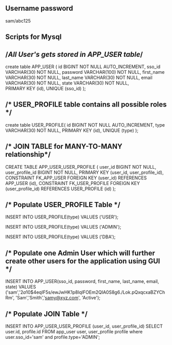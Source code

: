 Username password
------------------------------------
sam/abc125


Scripts for Mysql
------------------------------------
/*All User's gets stored in APP_USER table*/
--------
create table APP_USER (
   id BIGINT NOT NULL AUTO_INCREMENT,
   sso_id VARCHAR(30) NOT NULL,
   password VARCHAR(100) NOT NULL,
   first_name VARCHAR(30) NOT NULL,
   last_name  VARCHAR(30) NOT NULL,
   email VARCHAR(30) NOT NULL,
   state VARCHAR(30) NOT NULL,  
   PRIMARY KEY (id),
   UNIQUE (sso_id)
);
  
/* USER_PROFILE table contains all possible roles */
--------
create table USER_PROFILE(
   id BIGINT NOT NULL AUTO_INCREMENT,
   type VARCHAR(30) NOT NULL,
   PRIMARY KEY (id),
   UNIQUE (type)
);
  
/* JOIN TABLE for MANY-TO-MANY relationship*/  
-------
CREATE TABLE APP_USER_USER_PROFILE (
    user_id BIGINT NOT NULL,
    user_profile_id BIGINT NOT NULL,
    PRIMARY KEY (user_id, user_profile_id),
    CONSTRAINT FK_APP_USER FOREIGN KEY (user_id) REFERENCES APP_USER (id),
    CONSTRAINT FK_USER_PROFILE FOREIGN KEY (user_profile_id) REFERENCES USER_PROFILE (id)
);
 
/* Populate USER_PROFILE Table */
--------
INSERT INTO USER_PROFILE(type)
VALUES ('USER');
 
INSERT INTO USER_PROFILE(type)
VALUES ('ADMIN');
 
INSERT INTO USER_PROFILE(type)
VALUES ('DBA');
 
 
/* Populate one Admin User which will further create other users for the application using GUI */
--------
INSERT INTO APP_USER(sso_id, password, first_name, last_name, email, state)
VALUES ('sam','$2a$10$4eqIF5s/ewJwHK1p8lqlFOEm2QIA0S8g6./Lok.pQxqcxaBZYChRm', 'Sam','Smith','samy@xyz.com', 'Active');
 
 
/* Populate JOIN Table */
------
INSERT INTO APP_USER_USER_PROFILE (user_id, user_profile_id)
  SELECT user.id, profile.id FROM app_user user, user_profile profile
  where user.sso_id='sam' and profile.type='ADMIN';
